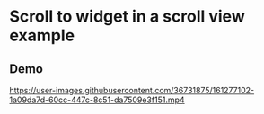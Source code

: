 # Scroll to widget in a scroll view example

## Demo

https://user-images.githubusercontent.com/36731875/161277102-1a09da7d-60cc-447c-8c51-da7509e3f151.mp4

